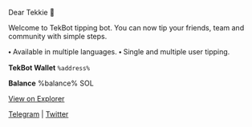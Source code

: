 Dear Tekkie <tg-emoji emoji-id="6039482887357600632">🤖</tg-emoji>

Welcome to TekBot tipping bot. 
You can now tip your friends, team and community with simple steps.

⬩ Available in multiple languages.
⬩ Single and multiple user tipping.

<b>TekBot Wallet</b>
<code>%address%</code>

<b>Balance</b>
%balance% SOL

<a href="%link%">View on Explorer</a>

<a href="https://t.me/tekfinance">Telegram</a> | <a href="https://x.com/tek_finance?s=11">Twitter</a>